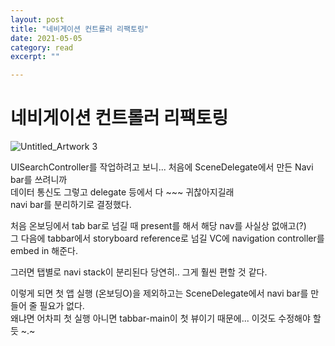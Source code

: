 ```yaml
---
layout: post
title: "네비게이션 컨트롤러 리팩토링" 
date: 2021-05-05
category: read 
excerpt: ""

---
```


# 네비게이션 컨트롤러 리팩토링

![Untitled_Artwork 3](https://user-images.githubusercontent.com/28949235/117266737-8849e580-ae90-11eb-8cf3-47285d5f22de.png)

UISearchController를 작업하려고 보니... 처음에 SceneDelegate에서 만든 Navi bar를 쓰려니까  
데이터 통신도 그렇고 delegate 등에서 다 ~~~ 귀찮아지길래  
navi bar를 분리하기로 결정했다.

처음 온보딩에서 tab bar로 넘길 때 present를 해서 해당 nav를 사실상 없애고(?)  
그 다음에 tabbar에서 storyboard reference로 넘길 VC에 navigation controller를 embed in 해준다.

그러면 탭별로 navi stack이 분리된다 당연히.. 그게 훨씬 편할 것 같다.

이렇게 되면 첫 앱 실행 (온보딩O)을 제외하고는 SceneDelegate에서 navi bar를 만들어 줄 필요가 없다.  
왜냐면 어차피 첫 실행 아니면 tabbar-main이 첫 뷰이기 때문에... 이것도 수정해야 할 듯 ~.~